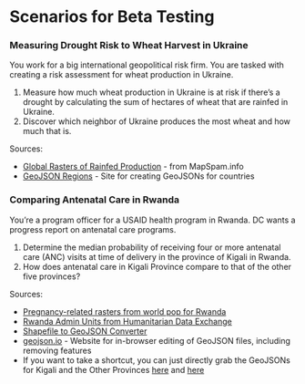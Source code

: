 # Scenarios for Beta Testing

### Measuring Drought Risk to Wheat Harvest in Ukraine
You work for a big international geopolitical risk firm.  You are tasked with creating a risk assessment for wheat production in Ukraine.
1) Measure how much wheat production in Ukraine is at risk if there’s a drought by calculating the sum of hectares of wheat that are rainfed in Ukraine.
2) Discover which neighbor of Ukraine produces the most wheat and how much that is.

Sources:
- [Global Rasters of Rainfed Production](http://mapspam.info/global-data/#sort/production/rainfed) - from MapSpam.info
- [GeoJSON Regions](https://geojson-maps.ash.ms/) - Site for creating GeoJSONs for countries

### Comparing Antenatal Care in Rwanda
You’re a program officer for a USAID health program in Rwanda.  DC wants a progress report on antenatal care programs.
1) Determine the median probability of receiving four or more antenatal care (ANC) visits at time of delivery in the province of Kigali in Rwanda.
2) How does antenatal care in Kigali Province compare to that of the other five provinces?

Sources:
- [Pregnancy-related rasters from world pop for Rwanda](http://www.worldpop.org.uk/data/files/index.php?dataset=346&zip_title=Rwanda%20300m%20Maternal%20and%20Newborn%20Health&action=group)
- [Rwanda Admin Units from Humanitarian Data Exchange](https://data.humdata.org/dataset/rwanda-admin-level-2-boundaries)
- [Shapefile to GeoJSON Converter](https://mygeodata.cloud/converter/shp-to-geojson)
- [geojson.io](http://geojson.io) - Website for in-browser editing of GeoJSON files, including removing features
- If you want to take a shortcut, you can just directly grab the GeoJSONs for Kigali and the Other Provinces [here](https://github.com/GeoTIFF/geotiff-beta-testing/blob/master/kigali.geojson) and [here](https://github.com/GeoTIFF/geotiff-beta-testing/blob/master/Rwanda%20Provinces%20Except%20Kigali.geojson)
